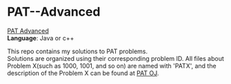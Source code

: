 # PAT--Advanced
[PAT Advanced](https://www.patest.cn/)  
**Language**: Java or c++  

This repo contains my solutions to PAT problems.  
Solutions are organized using their corresponding problem ID. All files about Problem X(such as 1000, 1001, and so on) are named with 'PATX', and the description of the Problem X can be found at [PAT OJ](https://pintia.cn/problem-sets/994805342720868352/problems).
